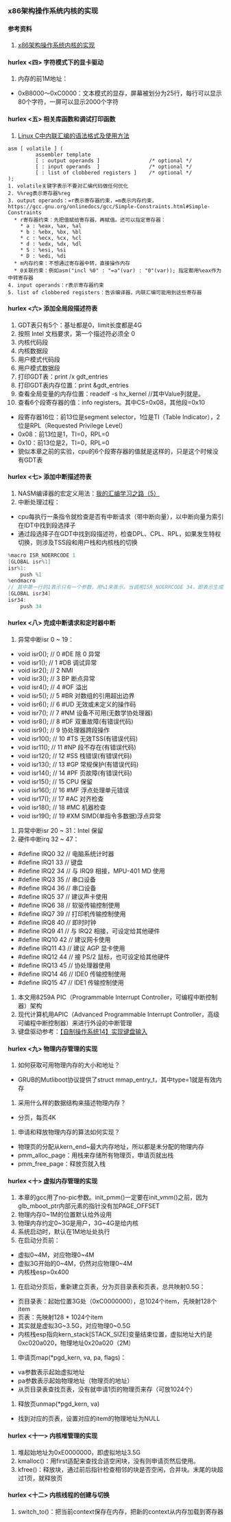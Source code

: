 ### x86架构操作系统内核的实现

#### 参考资料
1. [x86架构操作系统内核的实现](http://wiki.0xffffff.org/)

#### hurlex <四> 字符模式下的显卡驱动
1. 内存的前1M地址：
  * 0xB8000～0xC0000：文本模式的显存，屏幕被划分为25行，每行可以显示80个字符，一屏可以显示2000个字符

#### hurlex <五> 相关库函数和调试打印函数
1. [Linux C中内联汇编的语法格式及使用方法](https://blog.csdn.net/slvher/article/details/8864996)


```
asm [ volatile ] (  
         assembler template
         [ : output operands ]                /* optional */
         [ : input operands  ]                /* optional */
         [ : list of clobbered registers ]    /* optional */
);
1. volatile关键字表示不要对汇编代码做任何优化
2. %%reg表示寄存器%reg
3. output operands：=r表示寄存器约束，=m表示内存约束，https://gcc.gnu.org/onlinedocs/gcc/Simple-Constraints.html#Simple-Constraints
  * r寄存器约束：先把值赋给寄存器，再赋值。还可以指定寄存器：
    * a : %eax, %ax, %al
    * b : %ebx, %bx, %bl
    * c : %ecx, %cx, %cl
    * d : %edx, %dx, %dl
    * S : %esi, %si
    * D : %edi, %di
  * m内存约束：不想通过寄存器中转，直接操作内存
  * 0关联约束：例如asm("incl %0" : "=a"(var) : "0"(var)); 指定都用%eax作为中转寄存器
4. input operands：r表示寄存器约束
5. list of clobbered registers：告诉编译器，内联汇编可能用到这些寄存器
```

#### hurlex <六> 添加全局段描述符表
1. GDT表只有5个：基址都是0，limit长度都是4G
  1. 按照 Intel 文档要求，第一个描述符必须全 0
  1. 内核代码段
  1. 内核数据段
  1. 用户模式代码段
  1. 用户模式数据段
1. 打印GDT表：print /x gdt_entries
1. 打印GDT表内存位置：print &gdt_entries
1. 查看全局变量的内存位置：readelf -s hx_kernel //其中Value列就是。
1. 查看6个段寄存器的值：info registers。其中CS=0x08，其他段=0x10
  * 段寄存器16位：前13位是segment selector，1位是TI（Table Indicator），2位是RPL（Requested Privilege Level）
  * 0x08：前13位是1，TI=0，RPL=0
  * 0x10：前13位是2，TI=0，RPL=0
  * 貌似本章之前的实验，cpu的6个段寄存器的值就是这样的，只是这个时候没有GDT表

#### hurlex <七> 添加中断描述符表
1. NASM编译器的宏定义用法：[我的汇编学习之路（5）](http://idiotsky.top/2016/05/16/asm-learning-road-5/)
1. 中断处理过程：
  * cpu每执行一条指令就检查是否有中断请求（带中断向量），以中断向量为索引在IDT中找到段选择子
  * 通过段选择子在GDT中找到段描述符，检查DPL、CPL、RPL，如果发生特权切换，则涉及TSS段和用户栈和内核栈的切换

```c
%macro ISR_NOERRCODE 1
[GLOBAL isr%1]
isr%1:
    push %1
%endmacro
// 其中第一行的1表示只有一个参数，用%1来表示。当调用ISR_NOERRCODE 34，即表示生成如下代码：
[GLOBAL isr34]
isr34:
    push 34
```

#### hurlex <八> 完成中断请求和定时器中断
1. 异常中断isr 0 ~ 19：
  * void isr0();        // 0 #DE 除 0 异常 
  * void isr1();        // 1 #DB 调试异常 
  * void isr2();        // 2 NMI 
  * void isr3();        // 3 BP 断点异常 
  * void isr4();        // 4 #OF 溢出 
  * void isr5();        // 5 #BR 对数组的引用超出边界 
  * void isr6();        // 6 #UD 无效或未定义的操作码 
  * void isr7();        // 7 #NM 设备不可用(无数学协处理器) 
  * void isr8();        // 8 #DF 双重故障(有错误代码) 
  * void isr9();        // 9 协处理器跨段操作 
  * void isr10();       // 10 #TS 无效TSS(有错误代码) 
  * void isr11();       // 11 #NP 段不存在(有错误代码) 
  * void isr12();       // 12 #SS 栈错误(有错误代码) 
  * void isr13();       // 13 #GP 常规保护(有错误代码) 
  * void isr14();       // 14 #PF 页故障(有错误代码) 
  * void isr15();       // 15 CPU 保留 
  * void isr16();       // 16 #MF 浮点处理单元错误 
  * void isr17();       // 17 #AC 对齐检查 
  * void isr18();       // 18 #MC 机器检查 
  * void isr19();       // 19 #XM SIMD(单指令多数据)浮点异常
1. 异常中断isr 20 ~ 31：Intel 保留
1. 硬件中断irq 32 ~ 47：
  * \#define  IRQ0     32    // 电脑系统计时器
  * \#define  IRQ1     33    // 键盘
  * \#define  IRQ2     34    // 与 IRQ9 相接，MPU-401 MD 使用
  * \#define  IRQ3     35    // 串口设备
  * \#define  IRQ4     36    // 串口设备
  * \#define  IRQ5     37    // 建议声卡使用
  * \#define  IRQ6     38    // 软驱传输控制使用
  * \#define  IRQ7     39    // 打印机传输控制使用
  * \#define  IRQ8     40    // 即时时钟
  * \#define  IRQ9     41    // 与 IRQ2 相接，可设定给其他硬件
  * \#define  IRQ10    42    // 建议网卡使用
  * \#define  IRQ11    43    // 建议 AGP 显卡使用
  * \#define  IRQ12    44    // 接 PS/2 鼠标，也可设定给其他硬件
  * \#define  IRQ13    45    // 协处理器使用
  * \#define  IRQ14    46    // IDE0 传输控制使用
  * \#define  IRQ15    47    // IDE1 传输控制使用
1. 本文用8259A PIC（Programmable Interrupt Controller，可编程中断控制器）架构
1. 现代计算机用APIC（Advanced Programmable Interrupt Controller，高级可编程中断控制器）来进行外设的中断管理
1. 键盘驱动参考：[【自制操作系统14】实现键盘输入](https://www.cnblogs.com/flashsun/p/12490765.html)

#### hurlex <九> 物理内存管理的实现
1. 如何获取可用物理内存的大小和地址？
  * GRUB的Mutliboot协议提供了struct mmap_entry_t，其中type=1就是有效内存
1. 采用什么样的数据结构来描述物理内存？
  * 分页，每页4K
1. 申请和释放物理内存的算法如何实现？
  * 物理页的分配从kern_end~最大内存地址，所以都是未分配的物理内存
  * pmm_alloc_page：用栈来存储所有物理页，申请页就出栈
  * pmm_free_page：释放页就入栈

#### hurlex <十> 虚拟内存管理的实现
1. 本章的gcc用了no-pic参数。init_pmm()一定要在init_vmm()之前，因为glb_mboot_ptr内部元素的指针没有加PAGE_OFFSET
1. 物理内存0~1M的位置默认给外设用
1. 物理内存约定0~3G是用户，3G~4G是给内核
1. 系统启动时，默认在1M地址处执行
1. 在启动分页前：
  * 虚拟0~4M，对应物理0~4M
  * 虚拟3G开始的0~4M，仍然对应物理0~4M
  * 内核栈esp=0x400
1. 在启动分页后，重新建立页表，分为页目录表和页表，总共映射0.5G：
  * 页目录表：起始位置3G处（0xC0000000），总1024个item，先映射128个item
  * 页表：先映射128 * 1024个item
  * 其实就是虚拟3G~3.5G，对应物理0~0.5G
  * 内核栈esp指向kern_stack\[STACK_SIZE\]变量结束位置，虚拟地址大约是0xc020a020，物理地址0x20a020（2M）
1. 申请页map(*pgd_kern, va, pa, flags)：
  * va参数表示起始虚拟地址
  * pa参数表示起始物理地址（物理页的地址）
  * 从页目录表查找页表，没有就申请1页的物理页来存（可放1024个）
1. 释放页unmap(*pgd_kern, va)
  * 找到对应的页表，设置对应的item的物理地址为NULL

#### hurlex <十一> 内核堆管理的实现
1. 堆起始地址为0xE0000000，即虚拟地址3.5G
1. kmalloc()：用first适配来查找合适空闲块，没有则申请页然后使用。
1. kfree()：释放块，通过前后指针检查相邻的块是否空闲，合并块。末尾的块超过1页，就释放页

#### hurlex <十二> 内核线程的创建与切换
1. switch_to()：把当前context保存在内存，把新的context从内存加载到寄存器